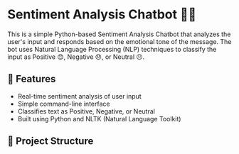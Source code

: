 # Sentiment Analysis Chatbot 🤖💬

This is a simple Python-based Sentiment Analysis Chatbot that analyzes the user's input and responds based on the emotional tone of the message. The bot uses Natural Language Processing (NLP) techniques to classify the input as Positive 😊, Negative 😞, or Neutral 😐.

## 🚀 Features

- Real-time sentiment analysis of user input
- Simple command-line interface
- Classifies text as Positive, Negative, or Neutral
- Built using Python and NLTK (Natural Language Toolkit)

## 📁 Project Structure
